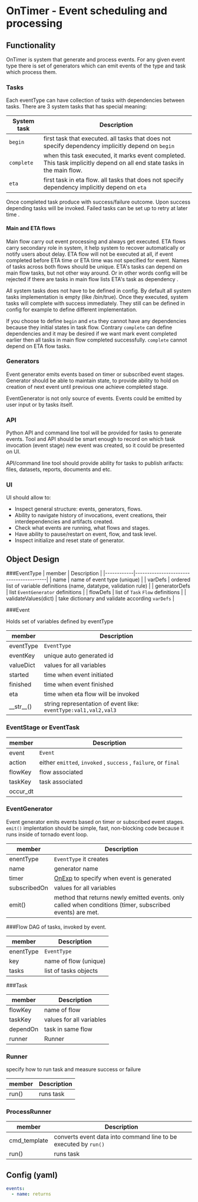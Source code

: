 # OnTimer - Event scheduling and processing

## Functionality

OnTimer is system that generate and process events. For any given event type there is set of 
generators which can emit events of the type and task  which process them. 

### Tasks

Each eventType can have collection of tasks with dependencies between tasks. There are 3 system tasks that 
has special meaning:

| System task     | Description                            |
|------------|----------------------------------------|
| ``begin``  | first task that executed. all tasks that does not specify dependency implicitly depend on ```begin```    |
| ``complete``  | when this task executed, it marks event completed. This task implicitly depend on all end state tasks in the  main flow.  |
| ``eta``  | first task in eta flow. all tasks that does not specify dependency implicitly depend on ```eta``` |

Once completed task produce with success/failure outcome. Upon success depending tasks will be invoked. Failed tasks 
can be set up to retry at later time .

#### Main and ETA flows


Main flow carry out event processing and always get executed. ETA flows carry secondary role in system, 
it help system to recover automatically or notify users about delay. ETA flow will not be executed at all, 
if event completed before ETA time or ETA time was not specified for event. Names of tasks across both 
flows should be unique. ETA's tasks can depend on main flow tasks, but not other way around. Or in other 
words config will be rejected if there are tasks in main flow lists ETA's task as dependency .

All system tasks does not have to be defined in config. By default all system tasks implementation 
is empty (like /bin/true). Once they executed, system tasks will complete with success immediately. 
They still can be defined in config for example to define different implementation. 

If you choose to define ``begin`` and ``eta`` they cannot have any dependencies because they initial 
states in task flow. Contrary ``complete`` can define dependencies and it may be desired if we want 
mark event completed earlier then all tasks in main flow completed successfully. ``complete`` cannot 
depend on ETA flow tasks.


 
### Generators

Event generator emits events based on timer or subscribed event stages. Generator should be able to 
maintain state, to provide ability to hold on creation of next event until previous one achieve completed 
stage.

EventGenerator is not only source of events. Events could be emitted by user input or by tasks itself. 

### API
Python API and command line tool will be provided for tasks to generate events. Tool and API should 
be smart enough to record on which task invocation (event stage) new event was created, so it could 
be presented on UI.

API/command line tool should provide ability for tasks to publish arifacts: files, datasets, 
reports, documents and etc. 


### UI

UI should allow to:
  * Inspect general structure: events, generators, flows. 
  * Ability to navigate history of invocations, event creations, their interdependencies and artifacts created. 
  * Check what events are running, what flows and stages. 
  * Have ability to pause/restart on event, flow, and task level.
  * Inspect initialize and reset state of generator.
  
## Object Design

###EventType 
| member     | Description                            |
|------------|----------------------------------------|
| name       | name of event type (unique)            |
| varDefs    | ordered list of variable definitions (name, datatype, validation rule) |
| generatorDefs | list ```EventGenerator``` definitions |
| flowDefs | list of ```Task``` ```Flow``` definitions |
| validateValues(dict)   | take dictionary and validate according ```varDefs``` |
  
###Event

Holds set of variables defined by eventType

| member     | Description                            |
|------------|----------------------------------------|
| eventType  | ```EventType``` |
| eventKey   | unique auto generated id |
| valueDict  | values for all variables |
| started   | time when event initiated |
| finished   | time when event finished  |
| eta | time when eta flow will be invoked |
| \_\_str\_\_()   | string representation of event like: ```eventType:val1,val2,val3``` |

### EventStage or EventTask

| member     | Description                            |
|------------|----------------------------------------|
| event      | ```Event``` |
| action     | either ```emitted```, ```invoked``` , ```success``` , ```failure```, or ```final``` |
| flowKey    | flow associated |
| taskKey    | task associated |
| occur_dt   | |

### EventGenerator

Event generator emits events based on timer or subscribed event stages. ```emit()``` implentation should be simple, fast, non-blocking code because it runs inside of tornado event loop.

| member      | Description                            |
|------------|----------------------------------------|
| enentType | ```EventType``` it creates |
| name | generator name |
| timer      | [OnExp](OnExp.md) to specify when event is generated |
| subscribedOn  | values for all variables |
| emit()      | method that returns newly emitted events. only called when conditions (timer, subscribed events) are met. |

###Flow
  DAG of tasks, invoked by event.
  
| member    | Description                            |
|-----------|----------------------------------------|
| enentType | ```EventType``` |
| key       | name of flow   (unique)                |
| tasks     | list of tasks objects                  |
  
 
###Task

| member   | Description                            |
|----------|----------------------------------------|
| flowKey  | name of flow                           |
| taskKey  | values for all variables               |
| dependOn | task in same flow                      |
| runner   | Runner                                 | 


### Runner
specify how to run task and measure success or failure

| member    | Description                            |
|-----------|----------------------------------------|
| run()     | runs task                              |

### ProcessRunner

| member       | Description |
|--------------|----------------------------------------|
| cmd_template | converts event data into command line to be executed by ```run()``` |
| run()        | runs task  |


## Config (yaml)
```yaml
events:
  - name: returns
```


 

